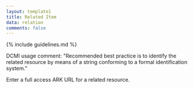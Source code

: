 ```yaml
---
layout: template1
title: Related Item
data: relation
comments: false
---
```


{% include guidelines.md %}

DCMI usage comment: "Recommended best practice is to identify the related resource by means of a string conforming to a formal identification system."

Enter a full access ARK URL for a related resource.
